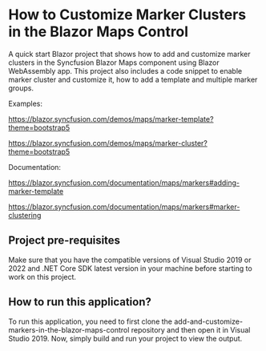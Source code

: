 # How to Customize Marker Clusters in the Blazor Maps Control

A quick start Blazor project that shows how to add and customize marker clusters in the Syncfusion Blazor Maps component using Blazor WebAssembly app. This project also includes a code snippet to enable marker cluster and customize it, how to add a template and multiple marker groups.

Examples: 

https://blazor.syncfusion.com/demos/maps/marker-template?theme=bootstrap5

https://blazor.syncfusion.com/demos/maps/marker-cluster?theme=bootstrap5

Documentation:

https://blazor.syncfusion.com/documentation/maps/markers#adding-marker-template

https://blazor.syncfusion.com/documentation/maps/markers#marker-clustering


## Project pre-requisites
Make sure that you have the compatible versions of Visual Studio 2019 or 2022 and .NET Core SDK latest version in your machine before starting to work on this project.

## How to run this application?
To run this application, you need to first clone the add-and-customize-markers-in-the-blazor-maps-control repository and then open it in Visual Studio 2019. Now, simply build and run your project to view the output.
